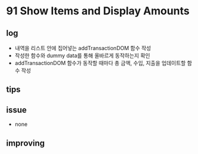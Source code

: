 # 91 Show Items and Display Amounts

## log

- 내역을 리스트 안에 집어넣는 addTransactionDOM 함수 작성
- 작성한 함수와 dummy data를 통해 올바르게 동작하는지 확인
- addTransactionDOM 함수가 동작할 때마다 총 금액, 수입, 지출을 업데이트할 함수 작성

## tips

## issue

- none

## improving
